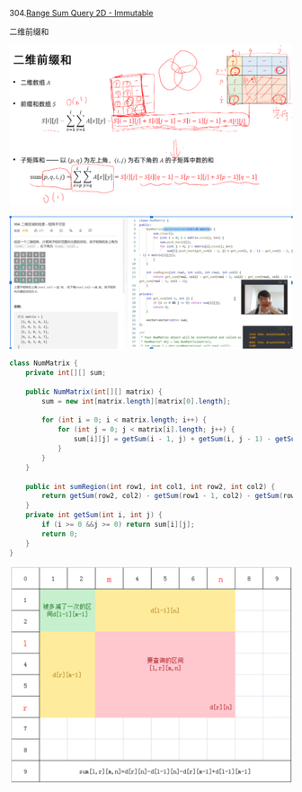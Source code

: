 304.[Range Sum Query 2D - Immutable](https://leetcode.com/problems/range-sum-query-2d-immutable/)

二维前缀和


![alt txt](https://raw.githubusercontent.com/corykingsf/hack-system-design-pixel/main/imgSnipaste_2021-06-22_21-22-15.png)



![alt txt](https://raw.githubusercontent.com/corykingsf/hack-system-design-pixel/main/imgSnipaste_2021-06-22_21-25-13.png)
```java
class NumMatrix {
    private int[][] sum;
    
    public NumMatrix(int[][] matrix) {
        sum = new int[matrix.length][matrix[0].length];
        
        for (int i = 0; i < matrix.length; i++) {
            for (int j = 0; j < matrix[i].length; j++) {
                sum[i][j] = getSum(i - 1, j) + getSum(i, j - 1) - getSum(i - 1, j - 1) + matrix[i][j];
            }
        }
    }
    
    public int sumRegion(int row1, int col1, int row2, int col2) {
        return getSum(row2, col2) - getSum(row1 - 1, col2) - getSum(row2, col1 - 1) + getSum(row1 - 1, col1 -1);
    }
    private int getSum(int i, int j) {
        if (i >= 0 &&j >= 0) return sum[i][j];
        return 0;
    }
}
```

![alt txt](https://raw.githubusercontent.com/corykingsf/hack-system-design-pixel/main/imgSnipaste_2021-06-22_21-26-09.png)